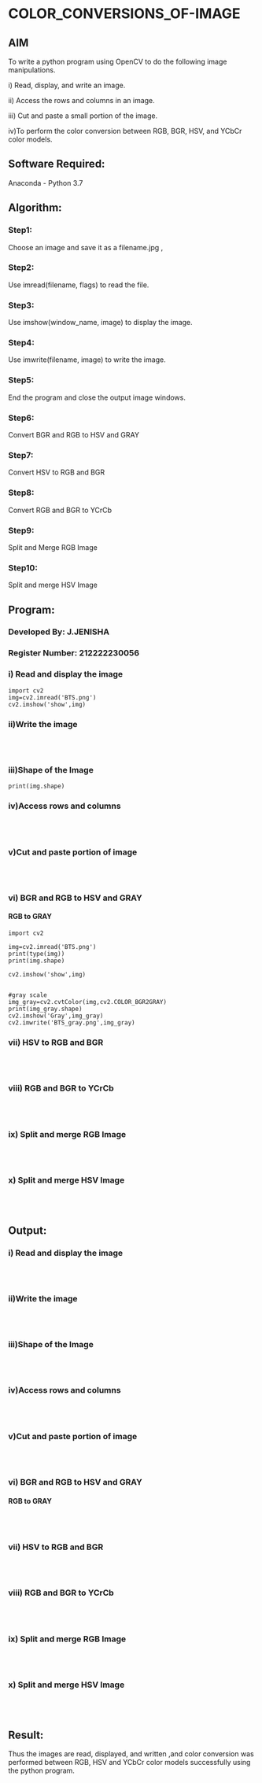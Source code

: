# COLOR_CONVERSIONS_OF-IMAGE
## AIM
To write a python program using OpenCV to do the following image manipulations.

i) Read, display, and write an image.

ii) Access the rows and columns in an image.

iii) Cut and paste a small portion of the image.

iv)To perform the color conversion between RGB, BGR, HSV, and YCbCr color models.


## Software Required:
Anaconda - Python 3.7
## Algorithm:
### Step1:
Choose an image and save it as a filename.jpg ,
### Step2:
Use imread(filename, flags) to read the file.
### Step3:
Use imshow(window_name, image) to display the image.
### Step4:
Use imwrite(filename, image) to write the image.
### Step5:
End the program and close the output image windows.
### Step6:
Convert BGR and RGB to HSV and GRAY
### Step7:
Convert HSV to RGB and BGR
### Step8:
Convert RGB and BGR to YCrCb
### Step9:
Split and Merge RGB Image
### Step10:
Split and merge HSV Image

## Program:
### Developed By: J.JENISHA
### Register Number: 212222230056

### i) Read and display the image

```
import cv2
img=cv2.imread('BTS.png')
cv2.imshow('show',img)
```

### ii)Write the image

<br>

<br>

### iii)Shape of the Image

```
print(img.shape)
```

### iv)Access rows and columns
<br>
<br>

### v)Cut and paste portion of image
<br>
<br>

### vi) BGR and RGB to HSV and GRAY

#### RGB to GRAY
```
import cv2

img=cv2.imread('BTS.png')
print(type(img))
print(img.shape)

cv2.imshow('show',img)


#gray scale
img_gray=cv2.cvtColor(img,cv2.COLOR_BGR2GRAY)
print(img_gray.shape)
cv2.imshow('Gray',img_gray)
cv2.imwrite('BTS_gray.png',img_gray)
```

### vii) HSV to RGB and BGR
<br>
<br>

### viii) RGB and BGR to YCrCb
<br>
<br>

### ix) Split and merge RGB Image
<br>
<br>

### x) Split and merge HSV Image
<br>
<br>

## Output:

### i) Read and display the image
<br>
<br>

### ii)Write the image

<br>

<br>

### iii)Shape of the Image

<br>
<br>


### iv)Access rows and columns
<br>
<br>

### v)Cut and paste portion of image
<br>
<br>

### vi) BGR and RGB to HSV and GRAY

#### RGB to GRAY

<br>
<br>

### vii) HSV to RGB and BGR
<br>
<br>

### viii) RGB and BGR to YCrCb
<br>
<br>

### ix) Split and merge RGB Image
<br>
<br>

### x) Split and merge HSV Image
<br>
<br>




## Result:
Thus the images are read, displayed, and written ,and color conversion was performed between RGB, HSV and YCbCr color models successfully using the python program.








